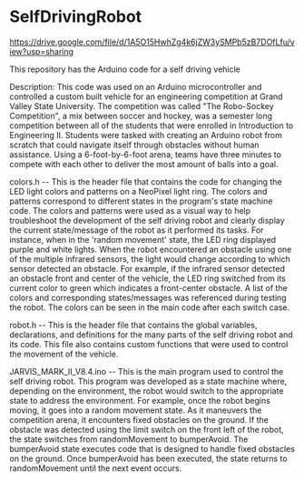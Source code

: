 # SelfDrivingRobot

https://drive.google.com/file/d/1A5O15HwhZg4k6jZW3ySMPb5zB7DOfLfu/view?usp=sharing

This repository has the Arduino code for a self driving vehicle

Description:
  This code was used on an Arduino microcontroller and controlled a custom built vehicle for an engineering competition at Grand Valley State University. The           competition was called "The Robo-Sockey Competition", a mix between soccer and hockey, was a semester long competition between all of the students that were enrolled in Introduction to Engineering II. Students were tasked with creating an Arduino robot from scratch that could navigate itself through obstacles without human assistance. Using a 6-foot-by-6-foot arena, teams have three minutes to compete with each other to deliver the most amount of balls into a goal. 
  
colors.h -- This is the header file that contains the code for changing the LED light colors and patterns on a NeoPixel light ring. The colors and patterns     correspond to different states in the program's state machine code. The colors and patterns were used as a visual way to help troubleshoot the development of the self driving robot and clearly display the current state/message of the robot as it performed its tasks. For instance, when in the 'random movement' state, the LED ring displayed purple and white lights. When the robot encountered an obstacle using one of the multiple infrared sensors, the light would change according to which sensor detected an obstacle. For example, if the infrared sensor detected an obstacle front and center of the vehicle, the LED ring switched from its current color to green which indicates a front-center obstacle. A list of the colors and corresponding states/messages was referenced during testing the robot. The colors can be seen in the main code after each switch case.

robot.h -- This is the header file that contains the global variables, declarations, and definitions for the many parts of the self driving robot and its code. This file also contains custom functions that were used to control the movement of the vehicle.

JARVIS_MARK_II_V8.4.ino -- This is the main program used to control the self driving robot. This program was developed as a state machine where, depending on the environment, the robot would switch to the appropriate state to address the environment. For example, once the robot begins moving, it goes into a random movement state. As it maneuvers the competition arena, it encounters fixed obstacles on the ground. If the obstacle was detected using the limit switch on the front left of the robot, the state switches from randomMovement to bumperAvoid. The bumperAvoid state executes code that is designed to handle fixed obstacles on the ground. Once bumperAvoid has been executed, the state returns to randomMovement until the next event occurs.
